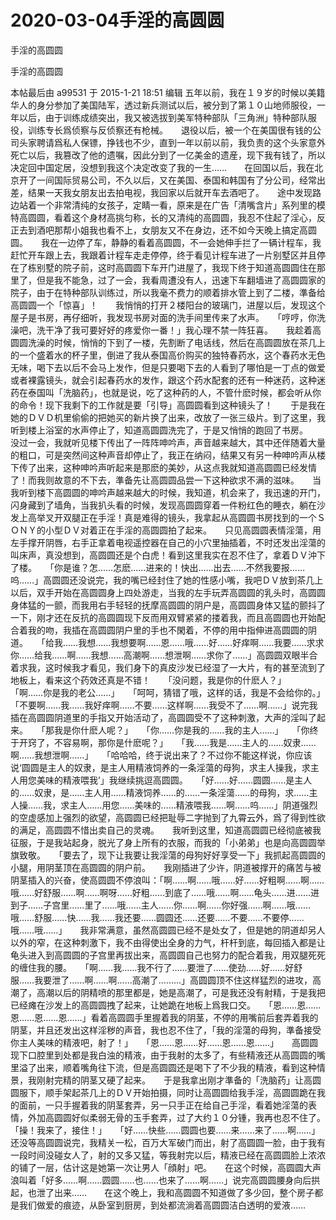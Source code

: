 # 2020-03-04手淫的高圆圆



手淫的高圆圆



手淫的高圆圆


 本帖最后由 a99531 于 2015-1-21 18:51 编辑 五年以前，我在１９岁的时候以美籍华人的身分参加了美国陆军，透过新兵测试以后，被分到了第１０山地师服役，一年以后，由于训练成绩突出，我又被选拔到美军特种部队「三角洲」特种部队服役，训练专长爲侦察与反侦察还有枪械。　　退役以后，被一个在美国很有钱的公司头家聘请爲私人保镖，挣钱也不少，直到一年以前以前，我负责的这个头家意外死亡以后，我篡改了他的遗嘱，因此分到了一亿美金的遗産，现下我有钱了，所以决定回中国定居，没想到我这个决定改变了我的一生……　　在回国以后，我在北京开了一间国际贸易公司，不久以后，又在美国、泰国和韩国有了分公司，经常出差，结果一天我女朋友出去拍电视，我回家以后就开车去酒吧了。　　途中发现路边站着一个非常清纯的女孩子，定睛一看，原来是在广告「清嘴含片」系列里的模特高圆圆，看着这个身材高挑匀称，长的又清纯的高圆圆，我忍不住起了淫心，反正去到酒吧那帮小姐我也看不上，女朋友又不在身边，还不如今天晚上搞定高圆圆。　　我在一边停了车，静静的看着高圆圆，不一会她伸手拦了一辆计程车，我赶忙开车跟上去，我跟着计程车走走停停，终于看见计程车进了一片别墅区并且停在了栋别墅的院子前，这时高圆圆下车开门进屋了，我现下终于知道高圆圆住在那里了，但是我不能急，过了一会，我看周遭没有人，迅速下车翻墙进了高圆圆家的院子，由于在特种部队训练过，所以我毫不费力的顺着排水管上到了二楼，準备给高圆圆一个「惊喜」！　　我悄悄的打开２楼阳台的玻璃门，进屋以后，发现这个屋子是书房，再仔细听，我发现书房对面的洗手间里传来了水声。　　「哼哼，你洗澡吧，洗干净了我可要好好的疼爱你一番！」我心理不禁一阵狂喜。　　我趁着高圆圆洗澡的时候，悄悄的下到了一楼，先割断了电话线，然后在高圆圆放在茶几上的一个盛着水的杯子里，倒进了我从泰国高价购买的独特春药水，这个春药水无色无味，喝下去以后不会马上发作，但是只要喝下去的人看到了哪怕是一丁点的做爱或者裸露镜头，就会引起春药水的发作，跟这个药水配套的还有一种迷药，这种迷药在泰国叫「洗脑药」，也就是说，吃了这种药的人，不管什麽时候，都会听从你的命令！现下我剩下的工作就是要「引导」高圆圆看到这种镜头了！　　于是我在她的ＤＶＤ机里偷偷的把她买的新片换了出来，改放了一张三级片。到了这里，我听到楼上浴室的水声停止了，知道高圆圆洗完了，于是又悄悄的跑回了书房。　　没过一会，我就听见楼下传出了一阵阵呻吟声，声音越来越大，其中还伴随着大量的粗口，可是突然间这种声音却停止了，我正在纳闷，结果又有另一种呻吟声从楼下传了出来，这种呻吟声听起来是那麽的美妙，从这点我就知道高圆圆已经发情了！而我则故意的不下去，準备先让高圆圆品尝一下这种欲求不满的滋味。　　当我听到楼下高圆圆的呻吟声越来越大的时候，我知道，机会来了，我迅速的开门，闪身藏到了墙角，当我扒头看的时候，发现高圆圆穿着一件粉红色的睡衣，躺在沙发上高举叉开双腿正在手淫！真是难得的镜头，我拿起从高圆圆书房找到的一个ＳＯＮＹ的小型ＤＶ对着正在手淫的高圆圆拍了起来。　　只见高圆圆表情淫蕩，用左手撑开阴唇，右手正拿着电视遥控器在自己的小穴里抽插着，不时还发出淫蕩的叫床声，真没想到，高圆圆还是个白虎！看到这里我实在忍不住了，拿着ＤＶ沖下了楼。　　「你是谁？怎……怎麽……进来的！快出……出去……不然我要报……呜……」高圆圆还没说完，我的嘴已经封住了她的性感小嘴，我吧ＤＶ放到茶几上以后，双手开始在高圆圆身上四处游走，当我的左手玩弄高圆圆的乳头时，高圆圆身体猛的一颤，而我用右手轻轻的抚摩高圆圆的阴户是，高圆圆身体又猛的颤抖了一下，刚才还在反抗的高圆圆现下反而用双臂紧紧的搂着我，而且高圆圆也开始配合着我的吻，我插在高圆圆阴户里的手也不閑着，不停的用中指伸进高圆圆的阴道。　　「给我……我想……我想要啊……恩……哦……好……好痒啊……我要……求求你……给我……啊……我想……高潮啊……想泄啊……求你了……」高圆圆双眼半合着求我，这时候我才看见，我们身下的真皮沙发已经湿了一大片，有的甚至流到了地板上，看来这个药效还真是不错！　　「没问题，我是你的什麽人？」　　「啊……你是我的老公……」　　「呵呵，猜错了哦，这样的话，我是不会给你的。」　　「不要啊……我……我好痒啊……不要……这样啊……我受不了……啊……」说完我插在高圆圆阴道里的手指又开始活动了，高圆圆受不了这种刺激，大声的淫叫了起来。　　「那我是你什麽人呢？」　　「你……你是我的……我的主人……」　　「你终于开窍了，不容易啊，那你是什麽呢？」　　「我……我是……主人的……奴隶……啊……我想泄啊……」　　「哈哈哈，终于说出来了？不过你不能这样说，你应该说‘圆圆是主人的奴隶，是主人用精液饲养的一条淫蕩的母狗，求主人操我，求主人用您美味的精液喂我’」我继续挑逗高圆圆。　　「好……好……圆圆……是主人的……奴隶，是……主人用……精液饲养……的……一条淫蕩……的母狗，求……主人操……我，求主人……用您……美味的……精液喂我……啊……呜……」阴道强烈的空虚感加上强烈的欲望，高圆圆已经把耻辱二字抛到了九霄云外，爲了得到性欲的满足，高圆圆不惜出卖自己的灵魂。　　我听到这里，知道高圆圆已经彻底被我征服，于是我站起身，脱光了身上所有的衣服，而我的「小弟弟」也是向高圆圆举旗致敬。　　「要去了，现下让我要让我淫蕩的母狗好好享受一下」我抓起高圆圆的小腿，用阴茎顶在高圆圆的阴户前。　　我刚插进了少许，阴道被撑开的痛苦与被阴茎插入的兴奋，使高圆圆不停浪叫：「啊……啊……哦……好……好粗啊……啊……哦……好舒服……啊……啊呀……好粗……到底了……哦……啊……龟头……进……进到子……子宫里……里了……哦……主人……你……啊……你好强……啊……哦……哦……舒服……快……我……我还要……圆圆还……还要……不要……不要停……哦……哦……」　　我非常满意，虽然高圆圆已经不是处女了，但是她的阴道却另人以外的窄，在这种刺激下，我不由得使出全身的力气，杆杆到底，每回插入都是让龟头进入到高圆圆的子宫里再拔出来，高圆圆自己也努力的配合着我，用双腿死死的缠住我的腰。　　「啊……我……我不行了……要泄了……使劲……好……好舒服……我要泄了……啊……啊……高潮了………」高圆圆顶不住这样猛烈的进攻，高潮了，高潮以后的阴精喷的那里都是，她是高潮了，可是我还没有射精，于是我把已经瘫在沙发上的高圆圆拽了起来，让她跪在地板上爲我口交。　　「恩……恩……恩……恩……恩……」看着高圆圆手里握着我的阴茎，不停的用嘴前后套弄着我的阴茎，并且还发出这样淫秽的声音，我也忍不住了，「我的淫蕩的母狗，準备接受你主人美味的精液吧，射了！」　　「恩……恩……好……恩……恩……」　　高圆圆现下口腔里到处都是我白浊的精液，由于我射的太多了，有些精液还从高圆圆的嘴里溢了出来，顺着嘴角往下流，但是高圆圆还是喝下了不少我的精液，看到这种情景，我刚射完精的阴茎又硬了起来。　　于是我拿出刚才準备的「洗脑药」让高圆圆服下，顺手架起茶几上的ＤＶ开始拍摄，同时让高圆圆给我手淫，高圆圆跪在我的面前，一只手握着我的阴茎套弄，另一只手正在给自己手淫，看着她淫蕩的表情，外加高圆圆好似柔弱无骨的玉手套弄，过了大约１０分锺，我再也忍不住了。　　「操！我来了，接住！」　　「好……快些……圆圆也要……来……来了……啊……」　　还没等高圆圆说完，我精关一松，百万大军破门而出，射了高圆圆一脸，由于我有一段时间没碰女人了，射的又多又猛，等我射完以后，精液已经在高圆圆脸上浓浓的铺了一层，估计这是她第一次让男人「顔射」吧。　　在这个时候，高圆圆大声浪叫着「好多……啊……圆圆……也……也来了……啊……」说完高圆圆腰身向后拱起，也泄了出来……　　在这个晚上，我和高圆圆不知道做了多少回，整个房子都是我们做爱的痕迹，从卧室到厨房，到处都流淌着高圆圆洁白透明的爱液……
            

